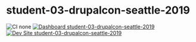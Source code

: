 # student-03-drupalcon-seattle-2019

![CI none](https://img.shields.io/badge/ci-none-orange.svg)
[![Dashboard student-03-drupalcon-seattle-2019](https://img.shields.io/badge/dashboard-student_03_drupalcon_seattle_2019-yellow.svg)](https://dashboard.pantheon.io/sites/cb879ff0-b8c7-4fc1-a71c-7b069614b234#dev/code)
[![Dev Site student-03-drupalcon-seattle-2019](https://img.shields.io/badge/site-student_03_drupalcon_seattle_2019-blue.svg)](http://dev-student-03-drupalcon-seattle-2019.pantheonsite.io/)